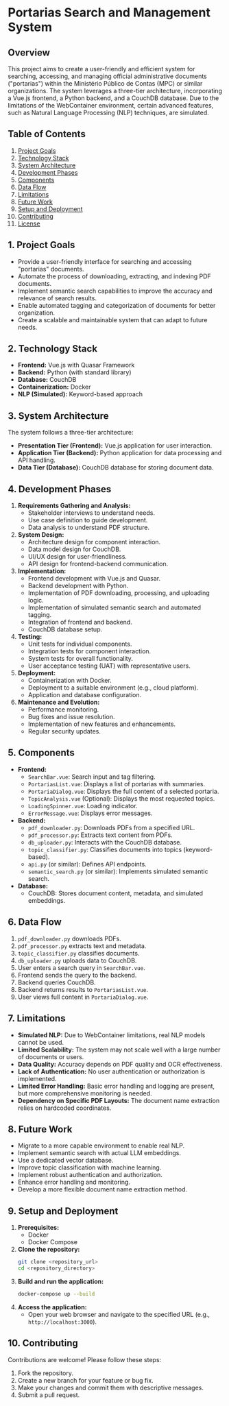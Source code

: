 # Portarias Search and Management System

## Overview

This project aims to create a user-friendly and efficient system for searching, accessing, and managing official administrative documents ("portarias") within the Ministério Público de Contas (MPC) or similar organizations. The system leverages a three-tier architecture, incorporating a Vue.js frontend, a Python backend, and a CouchDB database. Due to the limitations of the WebContainer environment, certain advanced features, such as Natural Language Processing (NLP) techniques, are simulated.

## Table of Contents

1.  [Project Goals](#project-goals)
2.  [Technology Stack](#technology-stack)
3.  [System Architecture](#system-architecture)
4.  [Development Phases](#development-phases)
5.  [Components](#components)
6.  [Data Flow](#data-flow)
7.  [Limitations](#limitations)
8.  [Future Work](#future-work)
9.  [Setup and Deployment](#setup-and-deployment)
10. [Contributing](#contributing)
11. [License](#license)

## 1. Project Goals

*   Provide a user-friendly interface for searching and accessing "portarias" documents.
*   Automate the process of downloading, extracting, and indexing PDF documents.
*   Implement semantic search capabilities to improve the accuracy and relevance of search results.
*   Enable automated tagging and categorization of documents for better organization.
*   Create a scalable and maintainable system that can adapt to future needs.

## 2. Technology Stack

*   **Frontend:** Vue.js with Quasar Framework
*   **Backend:** Python (with standard library)
*   **Database:** CouchDB
*   **Containerization:** Docker
*   **NLP (Simulated):** Keyword-based approach

## 3. System Architecture

The system follows a three-tier architecture:

*   **Presentation Tier (Frontend):** Vue.js application for user interaction.
*   **Application Tier (Backend):** Python application for data processing and API handling.
*   **Data Tier (Database):** CouchDB database for storing document data.

## 4. Development Phases

1.  **Requirements Gathering and Analysis:**
    *   Stakeholder interviews to understand needs.
    *   Use case definition to guide development.
    *   Data analysis to understand PDF structure.
2.  **System Design:**
    *   Architecture design for component interaction.
    *   Data model design for CouchDB.
    *   UI/UX design for user-friendliness.
    *   API design for frontend-backend communication.
3.  **Implementation:**
    *   Frontend development with Vue.js and Quasar.
    *   Backend development with Python.
    *   Implementation of PDF downloading, processing, and uploading logic.
    *   Implementation of simulated semantic search and automated tagging.
    *   Integration of frontend and backend.
    *   CouchDB database setup.
4.  **Testing:**
    *   Unit tests for individual components.
    *   Integration tests for component interaction.
    *   System tests for overall functionality.
    *   User acceptance testing (UAT) with representative users.
5.  **Deployment:**
    *   Containerization with Docker.
    *   Deployment to a suitable environment (e.g., cloud platform).
    *   Application and database configuration.
6.  **Maintenance and Evolution:**
    *   Performance monitoring.
    *   Bug fixes and issue resolution.
    *   Implementation of new features and enhancements.
    *   Regular security updates.

## 5. Components

*   **Frontend:**
    *   `SearchBar.vue`: Search input and tag filtering.
    *   `PortariasList.vue`: Displays a list of portarias with summaries.
    *   `PortariaDialog.vue`: Displays the full content of a selected portaria.
    *   `TopicAnalysis.vue` (Optional): Displays the most requested topics.
    *   `LoadingSpinner.vue`: Loading indicator.
    *   `ErrorMessage.vue`: Displays error messages.
*   **Backend:**
    *   `pdf_downloader.py`: Downloads PDFs from a specified URL.
    *   `pdf_processor.py`: Extracts text content from PDFs.
    *   `db_uploader.py`: Interacts with the CouchDB database.
    *   `topic_classifier.py`: Classifies documents into topics (keyword-based).
    *   `api.py` (or similar): Defines API endpoints.
    *   `semantic_search.py` (or similar): Implements simulated semantic search.
*   **Database:**
    *   CouchDB: Stores document content, metadata, and simulated embeddings.

## 6. Data Flow

1.  `pdf_downloader.py` downloads PDFs.
2.  `pdf_processor.py` extracts text and metadata.
3.  `topic_classifier.py` classifies documents.
4.  `db_uploader.py` uploads data to CouchDB.
5.  User enters a search query in `SearchBar.vue`.
6.  Frontend sends the query to the backend.
7.  Backend queries CouchDB.
8.  Backend returns results to `PortariasList.vue`.
9.  User views full content in `PortariaDialog.vue`.

## 7. Limitations

*   **Simulated NLP:** Due to WebContainer limitations, real NLP models cannot be used.
*   **Limited Scalability:** The system may not scale well with a large number of documents or users.
*   **Data Quality:** Accuracy depends on PDF quality and OCR effectiveness.
*   **Lack of Authentication:** No user authentication or authorization is implemented.
*   **Limited Error Handling:** Basic error handling and logging are present, but more comprehensive monitoring is needed.
*   **Dependency on Specific PDF Layouts:** The document name extraction relies on hardcoded coordinates.

## 8. Future Work

*   Migrate to a more capable environment to enable real NLP.
*   Implement semantic search with actual LLM embeddings.
*   Use a dedicated vector database.
*   Improve topic classification with machine learning.
*   Implement robust authentication and authorization.
*   Enhance error handling and monitoring.
*   Develop a more flexible document name extraction method.

## 9. Setup and Deployment

1.  **Prerequisites:**
    *   Docker
    *   Docker Compose
2.  **Clone the repository:**
    ```bash
    git clone <repository_url>
    cd <repository_directory>
    ```
3.  **Build and run the application:**
    ```bash
    docker-compose up --build
    ```
4.  **Access the application:**
    *   Open your web browser and navigate to the specified URL (e.g., `http://localhost:3000`).

## 10. Contributing

Contributions are welcome! Please follow these steps:

1.  Fork the repository.
2.  Create a new branch for your feature or bug fix.
3.  Make your changes and commit them with descriptive messages.
4.  Submit a pull request.


